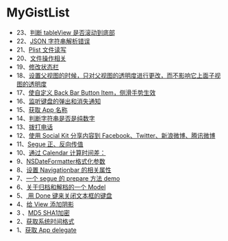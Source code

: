 # MyGistList
* 23、[判断 tableView 是否滚动到底部](https://gist.github.com/muhlenXi/8c3719d68852238ec8ca6a4efab6077f)
* 22、[JSON 字符串解析错误](https://gist.github.com/muhlenXi/8c3719d68852238ec8ca6a4efab6077f)
* 21、[Plist 文件读写](https://gist.github.com/muhlenXi/893b4b9298935f3b09ab68635d21e839)
* 20、[文件操作相关](https://gist.github.com/muhlenXi/5f91377a843a866808bf4ca758d06864)
* 19、[修改状态栏](https://gist.github.com/muhlenXi/b134e6ed3e0b1ffe19821a3f3e8bd25e)
* 18、[设置父视图的时候，只对父视图的透明度进行更改，而不影响它上面子视图的透明度](https://gist.github.com/muhlenXi/8aab0b629e4f102a87b08a70b3ab3ddb)
* 17、[使自定义 Back Bar Button Item，侧滑手势生效](https://gist.github.com/muhlenXi/ade379f929f988af7a6648a3b41a9a04)
* 16、[监听键盘的弹出和消失通知](https://gist.github.com/muhlenXi/39565209bc2de091bbdda79d8cb68688)
* 15、[获取 App 名称](https://gist.github.com/muhlenXi/93464200e9d981593d6810eb0f5e8c31)
* 14、[判断字符串是否是纯数字](https://gist.github.com/muhlenXi/4b9bb6c5b6ded1165e19575189ace22d)
* 13、[拨打电话](https://gist.github.com/muhlenXi/b21a7a13afbb38d1a85bcbaf4a5f9692)
* 12、[使用 Social Kit 分享内容到 Facebook、Twitter、新浪微博、腾讯微博](https://gist.github.com/muhlenXi/66b122774d0f4fc38d72bdbc89ca46a2)
* 11、[Segue 正、反向传值](https://gist.github.com/muhlenXi/663574396829d2b6cd75e13333a4c216)
* 10、[通过 Calendar 计算时间差：](https://gist.github.com/muhlenXi/fd74fee2d418971ddb42a67397b95c02)
* 9、[NSDateFormatter格式化参数](https://gist.github.com/muhlenXi/e9a506d2b0a94bdc1438a58994216374)
* 8、[设置 Navigationbar 的相关属性](https://gist.github.com/muhlenXi/88291978d0b595cea3e067f83d639486)
* 7、[一个 segue 的 prepare 方法 demo](https://gist.github.com/muhlenXi/cd382fab42b8189f83beb39ed844f08c)
* 6、[关于归档和解档的一个 Model](https://gist.github.com/muhlenXi/5461013488f5c33cfc7e6adf21123557)
* 5、[ 用 Done 键来关闭文本框的键盘](https://gist.github.com/muhlenXi/6c19928608f06983195112e0d3521172)
* 4、[给 View 添加阴影](https://gist.github.com/muhlenXi/f05e49eb66286ef4e93815f8b30ac4d7)
* 3 、[MD5 SHA1加密](https://gist.github.com/muhlenXi/9bed638f48509ae583d649eae6b959ac)
* 2、[获取系统时间格式](https://gist.github.com/muhlenXi/dcd4ead464270278f5726e211ecacbde)
* 1、[获取 App delegate](https://gist.github.com/muhlenXi/bf2ecd7af60b7768ed99e5d09ae4e971)
